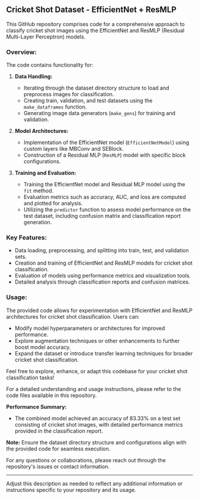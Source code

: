 ## Cricket Shot Dataset - EfficientNet + ResMLP

This GitHub repository comprises code for a comprehensive approach to classify cricket shot images using the EfficientNet and ResMLP (Residual Multi-Layer Perceptron) models.

### Overview:

The code contains functionality for:

1. **Data Handling:**
    - Iterating through the dataset directory structure to load and preprocess images for classification.
    - Creating train, validation, and test datasets using the `make_dataframes` function.
    - Generating image data generators (`make_gens`) for training and validation.

2. **Model Architectures:**
    - Implementation of the EfficientNet model (`EfficientNetModel`) using custom layers like MBConv and SEBlock.
    - Construction of a Residual MLP (`ResMLP`) model with specific block configurations.

3. **Training and Evaluation:**
    - Training the EfficientNet model and Residual MLP model using the `fit` method.
    - Evaluation metrics such as accuracy, AUC, and loss are computed and plotted for analysis.
    - Utilizing the `predictor` function to assess model performance on the test dataset, including confusion matrix and classification report generation.

### Key Features:

- Data loading, preprocessing, and splitting into train, test, and validation sets.
- Creation and training of EfficientNet and ResMLP models for cricket shot classification.
- Evaluation of models using performance metrics and visualization tools.
- Detailed analysis through classification reports and confusion matrices.

### Usage:

The provided code allows for experimentation with EfficientNet and ResMLP architectures for cricket shot classification. Users can:

- Modify model hyperparameters or architectures for improved performance.
- Explore augmentation techniques or other enhancements to further boost model accuracy.
- Expand the dataset or introduce transfer learning techniques for broader cricket shot classification.

Feel free to explore, enhance, or adapt this codebase for your cricket shot classification tasks!

For a detailed understanding and usage instructions, please refer to the code files available in this repository.

**Performance Summary:**
- The combined model achieved an accuracy of 83.33% on a test set consisting of cricket shot images, with detailed performance metrics provided in the classification report.

**Note:** Ensure the dataset directory structure and configurations align with the provided code for seamless execution.

For any questions or collaborations, please reach out through the repository's issues or contact information.

---

Adjust this description as needed to reflect any additional information or instructions specific to your repository and its usage.
